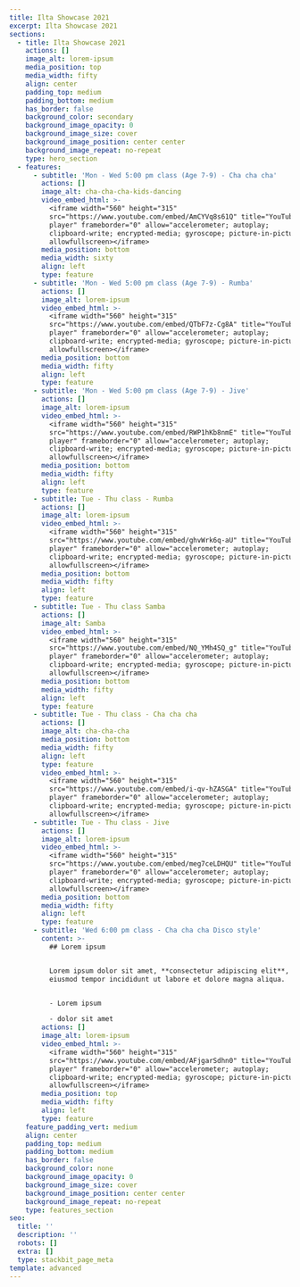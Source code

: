 ```yaml
---
title: Ilta Showcase 2021
excerpt: Ilta Showcase 2021
sections:
  - title: Ilta Showcase 2021
    actions: []
    image_alt: lorem-ipsum
    media_position: top
    media_width: fifty
    align: center
    padding_top: medium
    padding_bottom: medium
    has_border: false
    background_color: secondary
    background_image_opacity: 0
    background_image_size: cover
    background_image_position: center center
    background_image_repeat: no-repeat
    type: hero_section
  - features:
      - subtitle: 'Mon - Wed 5:00 pm class (Age 7-9) - Cha cha cha'
        actions: []
        image_alt: cha-cha-cha-kids-dancing
        video_embed_html: >-
          <iframe width="560" height="315"
          src="https://www.youtube.com/embed/AmCYVq8s61Q" title="YouTube video
          player" frameborder="0" allow="accelerometer; autoplay;
          clipboard-write; encrypted-media; gyroscope; picture-in-picture"
          allowfullscreen></iframe>
        media_position: bottom
        media_width: sixty
        align: left
        type: feature
      - subtitle: 'Mon - Wed 5:00 pm class (Age 7-9) - Rumba'
        actions: []
        image_alt: lorem-ipsum
        video_embed_html: >-
          <iframe width="560" height="315"
          src="https://www.youtube.com/embed/QTbF7z-Cg8A" title="YouTube video
          player" frameborder="0" allow="accelerometer; autoplay;
          clipboard-write; encrypted-media; gyroscope; picture-in-picture"
          allowfullscreen></iframe>
        media_position: bottom
        media_width: fifty
        align: left
        type: feature
      - subtitle: 'Mon - Wed 5:00 pm class (Age 7-9) - Jive'
        actions: []
        image_alt: lorem-ipsum
        video_embed_html: >-
          <iframe width="560" height="315"
          src="https://www.youtube.com/embed/RWP1hKb8nmE" title="YouTube video
          player" frameborder="0" allow="accelerometer; autoplay;
          clipboard-write; encrypted-media; gyroscope; picture-in-picture"
          allowfullscreen></iframe>
        media_position: bottom
        media_width: fifty
        align: left
        type: feature
      - subtitle: Tue - Thu class - Rumba
        actions: []
        image_alt: lorem-ipsum
        video_embed_html: >-
          <iframe width="560" height="315"
          src="https://www.youtube.com/embed/ghvWrk6q-aU" title="YouTube video
          player" frameborder="0" allow="accelerometer; autoplay;
          clipboard-write; encrypted-media; gyroscope; picture-in-picture"
          allowfullscreen></iframe>
        media_position: bottom
        media_width: fifty
        align: left
        type: feature
      - subtitle: Tue - Thu class Samba
        actions: []
        image_alt: Samba
        video_embed_html: >-
          <iframe width="560" height="315"
          src="https://www.youtube.com/embed/NQ_YMh4SQ_g" title="YouTube video
          player" frameborder="0" allow="accelerometer; autoplay;
          clipboard-write; encrypted-media; gyroscope; picture-in-picture"
          allowfullscreen></iframe>
        media_position: bottom
        media_width: fifty
        align: left
        type: feature
      - subtitle: Tue - Thu class - Cha cha cha
        actions: []
        image_alt: cha-cha-cha
        media_position: bottom
        media_width: fifty
        align: left
        type: feature
        video_embed_html: >-
          <iframe width="560" height="315"
          src="https://www.youtube.com/embed/i-qv-hZASGA" title="YouTube video
          player" frameborder="0" allow="accelerometer; autoplay;
          clipboard-write; encrypted-media; gyroscope; picture-in-picture"
          allowfullscreen></iframe>
      - subtitle: Tue - Thu class - Jive
        actions: []
        image_alt: lorem-ipsum
        video_embed_html: >-
          <iframe width="560" height="315"
          src="https://www.youtube.com/embed/meg7ceLDHQU" title="YouTube video
          player" frameborder="0" allow="accelerometer; autoplay;
          clipboard-write; encrypted-media; gyroscope; picture-in-picture"
          allowfullscreen></iframe>
        media_position: bottom
        media_width: fifty
        align: left
        type: feature
      - subtitle: 'Wed 6:00 pm class - Cha cha cha Disco style'
        content: >-
          ## Lorem ipsum


          Lorem ipsum dolor sit amet, **consectetur adipiscing elit**, sed do
          eiusmod tempor incididunt ut labore et dolore magna aliqua.


          - Lorem ipsum

          - dolor sit amet
        actions: []
        image_alt: lorem-ipsum
        video_embed_html: >-
          <iframe width="560" height="315"
          src="https://www.youtube.com/embed/AFjgarSdhn0" title="YouTube video
          player" frameborder="0" allow="accelerometer; autoplay;
          clipboard-write; encrypted-media; gyroscope; picture-in-picture"
          allowfullscreen></iframe>
        media_position: top
        media_width: fifty
        align: left
        type: feature
    feature_padding_vert: medium
    align: center
    padding_top: medium
    padding_bottom: medium
    has_border: false
    background_color: none
    background_image_opacity: 0
    background_image_size: cover
    background_image_position: center center
    background_image_repeat: no-repeat
    type: features_section
seo:
  title: ''
  description: ''
  robots: []
  extra: []
  type: stackbit_page_meta
template: advanced
---
```

